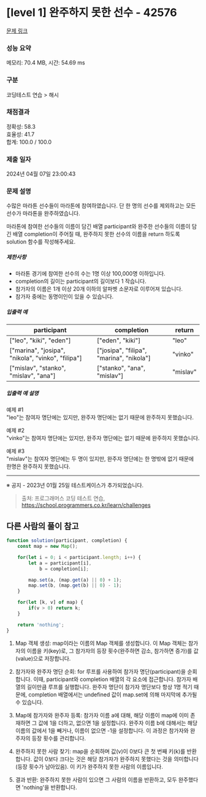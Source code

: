 # [level 1] 완주하지 못한 선수 - 42576 

[문제 링크](https://school.programmers.co.kr/learn/courses/30/lessons/42576) 

### 성능 요약

메모리: 70.4 MB, 시간: 54.69 ms

### 구분

코딩테스트 연습 > 해시

### 채점결과

정확성: 58.3<br/>효율성: 41.7<br/>합계: 100.0 / 100.0

### 제출 일자

2024년 04월 07일 23:00:43

### 문제 설명

<p>수많은 마라톤 선수들이 마라톤에 참여하였습니다. 단 한 명의 선수를 제외하고는 모든 선수가 마라톤을 완주하였습니다.</p>

<p>마라톤에 참여한 선수들의 이름이 담긴 배열 participant와 완주한 선수들의 이름이 담긴 배열 completion이 주어질 때, 완주하지 못한 선수의 이름을 return 하도록 solution 함수를 작성해주세요.</p>

<h5>제한사항</h5>

<ul>
<li>마라톤 경기에 참여한 선수의 수는 1명 이상 100,000명 이하입니다.</li>
<li>completion의 길이는 participant의 길이보다 1 작습니다.</li>
<li>참가자의 이름은 1개 이상 20개 이하의 알파벳 소문자로 이루어져 있습니다.</li>
<li>참가자 중에는 동명이인이 있을 수 있습니다.</li>
</ul>

<h5>입출력 예</h5>
<table class="table">
        <thead><tr>
<th>participant</th>
<th>completion</th>
<th>return</th>
</tr>
</thead>
        <tbody><tr>
<td>["leo", "kiki", "eden"]</td>
<td>["eden", "kiki"]</td>
<td>"leo"</td>
</tr>
<tr>
<td>["marina", "josipa", "nikola", "vinko", "filipa"]</td>
<td>["josipa", "filipa", "marina", "nikola"]</td>
<td>"vinko"</td>
</tr>
<tr>
<td>["mislav", "stanko", "mislav", "ana"]</td>
<td>["stanko", "ana", "mislav"]</td>
<td>"mislav"</td>
</tr>
</tbody>
      </table>
<h5>입출력 예 설명</h5>

<p>예제 #1<br>
"leo"는 참여자 명단에는 있지만, 완주자 명단에는 없기 때문에 완주하지 못했습니다.</p>

<p>예제 #2<br>
"vinko"는 참여자 명단에는 있지만, 완주자 명단에는 없기 때문에 완주하지 못했습니다.</p>

<p>예제 #3<br>
"mislav"는 참여자 명단에는 두 명이 있지만, 완주자 명단에는 한 명밖에 없기 때문에 한명은 완주하지 못했습니다.</p>

<hr>

<p>※ 공지 - 2023년 01월 25일 테스트케이스가 추가되었습니다.</p>


> 출처: 프로그래머스 코딩 테스트 연습, https://school.programmers.co.kr/learn/challenges



## 다른 사람의 풀이 참고

```js
function solution(participant, completion) {
    const map = new Map();

    for(let i = 0; i < participant.length; i++) {
        let a = participant[i], 
            b = completion[i];

        map.set(a, (map.get(a) || 0) + 1);
        map.set(b, (map.get(b) || 0) - 1);
    }

    for(let [k, v] of map) {
        if(v > 0) return k;
    }

    return 'nothing';
}
```

1. Map 객체 생성: map이라는 이름의 Map 객체를 생성합니다. 이 Map 객체는 참가자의 이름을 키(key)로, 그 참가자의 등장 횟수(완주하면 감소, 참가하면 증가)를 값(value)으로 저장합니다.

2. 참가자와 완주자 명단 순회: for 루프를 사용하여 참가자 명단(participant)을 순회합니다. 이때, participant와 completion 배열의 각 요소에 접근합니다. 참가자 배열의 길이만큼 루프를 실행합니다. 완주자 명단이 참가자 명단보다 항상 1명 적기 때문에, completion 배열에서는 undefined 값이 map.set에 의해 마지막에 추가될 수 있습니다.

3. Map에 참가자와 완주자 등록: 참가자 이름 a에 대해, 해당 이름이 map에 이미 존재하면 그 값에 1을 더하고, 없으면 1을 설정합니다. 완주자 이름 b에 대해서는 해당 이름의 값에서 1을 빼거나, 이름이 없으면 -1을 설정합니다. 이 과정은 참가자와 완주자의 등장 횟수를 관리합니다.

4. 완주하지 못한 사람 찾기: map을 순회하며 값(v)이 0보다 큰 첫 번째 키(k)를 반환합니다. 값이 0보다 크다는 것은 해당 참가자가 완주하지 못했다는 것을 의미합니다(등장 횟수가 남아있음). 이 키가 완주하지 못한 사람의 이름입니다.

5. 결과 반환: 완주하지 못한 사람이 있으면 그 사람의 이름을 반환하고, 모두 완주했다면 'nothing'을 반환합니다.


